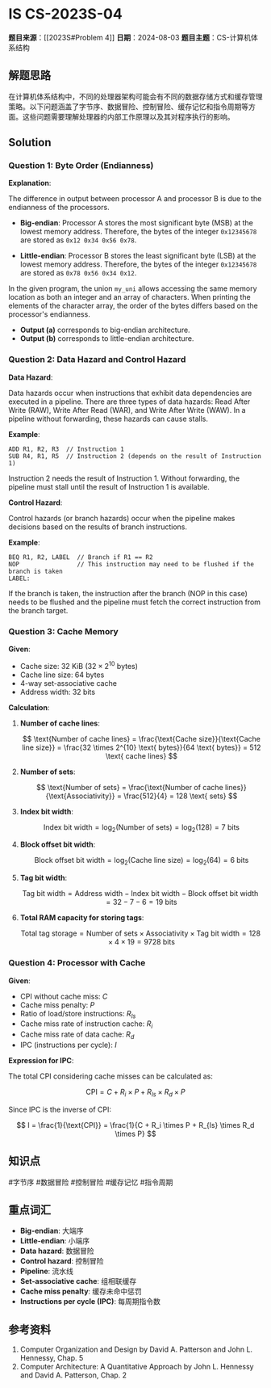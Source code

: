# IS CS-2023S-04

**题目来源**：[[2023S#Problem 4]]
**日期**：2024-08-03
**题目主题**：CS-计算机体系结构

## 解题思路

在计算机体系结构中，不同的处理器架构可能会有不同的数据存储方式和缓存管理策略。以下问题涵盖了字节序、数据冒险、控制冒险、缓存记忆和指令周期等方面。这些问题需要理解处理器的内部工作原理以及其对程序执行的影响。

## Solution

### Question 1: Byte Order (Endianness)

**Explanation**:

The difference in output between processor A and processor B is due to the endianness of the processors.

- **Big-endian**: Processor A stores the most significant byte (MSB) at the lowest memory address. Therefore, the bytes of the integer `0x12345678` are stored as `0x12 0x34 0x56 0x78`.

- **Little-endian**: Processor B stores the least significant byte (LSB) at the lowest memory address. Therefore, the bytes of the integer `0x12345678` are stored as `0x78 0x56 0x34 0x12`.

In the given program, the union `my_uni` allows accessing the same memory location as both an integer and an array of characters. When printing the elements of the character array, the order of the bytes differs based on the processor's endianness.

- **Output (a)** corresponds to big-endian architecture.
- **Output (b)** corresponds to little-endian architecture.

### Question 2: Data Hazard and Control Hazard

**Data Hazard**:

Data hazards occur when instructions that exhibit data dependencies are executed in a pipeline. There are three types of data hazards: Read After Write (RAW), Write After Read (WAR), and Write After Write (WAW). In a pipeline without forwarding, these hazards can cause stalls.

**Example**:
```assembly
ADD R1, R2, R3  // Instruction 1
SUB R4, R1, R5  // Instruction 2 (depends on the result of Instruction 1)
```

Instruction 2 needs the result of Instruction 1. Without forwarding, the pipeline must stall until the result of Instruction 1 is available.

**Control Hazard**:

Control hazards (or branch hazards) occur when the pipeline makes decisions based on the results of branch instructions.

**Example**:
```assembly
BEQ R1, R2, LABEL  // Branch if R1 == R2
NOP                // This instruction may need to be flushed if the branch is taken
LABEL:
```

If the branch is taken, the instruction after the branch (NOP in this case) needs to be flushed and the pipeline must fetch the correct instruction from the branch target.

### Question 3: Cache Memory

**Given**:
- Cache size: 32 KiB ($32 \times 2^{10}$ bytes)
- Cache line size: 64 bytes
- 4-way set-associative cache
- Address width: 32 bits

**Calculation**:

1. **Number of cache lines**:

   $$
   \text{Number of cache lines} = \frac{\text{Cache size}}{\text{Cache line size}} = \frac{32 \times 2^{10} \text{ bytes}}{64 \text{ bytes}} = 512 \text{ cache lines}
   $$

2. **Number of sets**:

   $$
   \text{Number of sets} = \frac{\text{Number of cache lines}}{\text{Associativity}} = \frac{512}{4} = 128 \text{ sets}
   $$

3. **Index bit width**:

   $$
   \text{Index bit width} = \log_2(\text{Number of sets}) = \log_2(128) = 7 \text{ bits}
   $$

4. **Block offset bit width**:

   $$
   \text{Block offset bit width} = \log_2(\text{Cache line size}) = \log_2(64) = 6 \text{ bits}
   $$

5. **Tag bit width**:

   $$
   \text{Tag bit width} = \text{Address width} - \text{Index bit width} - \text{Block offset bit width} = 32 - 7 - 6 = 19 \text{ bits}
   $$

6. **Total RAM capacity for storing tags**:

   $$
   \text{Total tag storage} = \text{Number of sets} \times \text{Associativity} \times \text{Tag bit width} = 128 \times 4 \times 19 = 9728 \text{ bits}
   $$

### Question 4: Processor with Cache

**Given**:
- CPI without cache miss: $C$
- Cache miss penalty: $P$
- Ratio of load/store instructions: $R_{ls}$
- Cache miss rate of instruction cache: $R_i$
- Cache miss rate of data cache: $R_d$
- IPC (instructions per cycle): $I$

**Expression for IPC**:

The total CPI considering cache misses can be calculated as:

$$
\text{CPI} = C + R_i \times P + R_{ls} \times R_d \times P
$$

Since IPC is the inverse of CPI:

$$
I = \frac{1}{\text{CPI}} = \frac{1}{C + R_i \times P + R_{ls} \times R_d \times P}
$$

## 知识点

#字节序 #数据冒险 #控制冒险 #缓存记忆 #指令周期

## 重点词汇

- **Big-endian**: 大端序
- **Little-endian**: 小端序
- **Data hazard**: 数据冒险
- **Control hazard**: 控制冒险
- **Pipeline**: 流水线
- **Set-associative cache**: 组相联缓存
- **Cache miss penalty**: 缓存未命中惩罚
- **Instructions per cycle (IPC)**: 每周期指令数

## 参考资料

1. Computer Organization and Design by David A. Patterson and John L. Hennessy, Chap. 5
2. Computer Architecture: A Quantitative Approach by John L. Hennessy and David A. Patterson, Chap. 2
